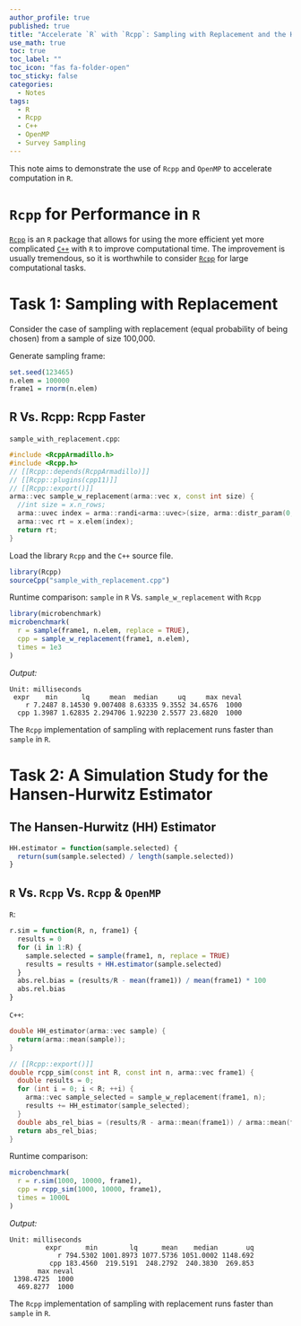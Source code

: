 ```yaml
---
author_profile: true
published: true
title: "Accelerate `R` with `Rcpp`: Sampling with Replacement and the Hansen-Hurwitz Estimator [Draft]"
use_math: true
toc: true
toc_label: ""
toc_icon: "fas fa-folder-open"
toc_sticky: false
categories:
  - Notes
tags:
  - R
  - Rcpp
  - C++
  - OpenMP
  - Survey Sampling
---
```


This note aims to demonstrate the use of `Rcpp` and `OpenMP` to accelerate computation in `R`.

# `Rcpp` for Performance in `R`
[`Rcpp`](https://www.rcpp.org/) is an `R` package that allows for using the more efficient yet more 
complicated [`C++`](https://en.wikipedia.org/wiki/C%2B%2B) with `R` to improve computational time.
The improvement is usually tremendous, so it is worthwhile to consider [`Rcpp`](https://www.rcpp.org/) for large computational tasks.

# Task 1: Sampling with Replacement
Consider the case of sampling with replacement (equal probability of being chosen) from a sample of size 100,000. 

Generate sampling frame:
```R
set.seed(123465)
n.elem = 100000
frame1 = rnorm(n.elem)
```
## R Vs. Rcpp: Rcpp Faster
`sample_with_replacement.cpp`: 
```c++
#include <RcppArmadillo.h>
#include <Rcpp.h>
// [[Rcpp::depends(RcppArmadillo)]]
// [[Rcpp::plugins(cpp11)]]
// [[Rcpp::export()]]
arma::vec sample_w_replacement(arma::vec x, const int size) {
  //int size = x.n_rows;
  arma::uvec index = arma::randi<arma::uvec>(size, arma::distr_param(0,size-1));
  arma::vec rt = x.elem(index);
  return rt;
}
```

Load the library `Rcpp` and the `C++` source file.
```R
library(Rcpp)
sourceCpp("sample_with_replacement.cpp")
```


Runtime comparison: `sample` in `R` Vs. `sample_w_replacement` with `Rcpp`
```R
library(microbenchmark)
microbenchmark(
  r = sample(frame1, n.elem, replace = TRUE),
  cpp = sample_w_replacement(frame1, n.elem),
  times = 1e3
)
```

*Output:*
```
Unit: milliseconds
 expr    min      lq     mean  median     uq     max neval
    r 7.2487 8.14530 9.007408 8.63335 9.3552 34.6576  1000
  cpp 1.3987 1.62835 2.294706 1.92230 2.5577 23.6820  1000
```

The `Rcpp` implementation of sampling with replacement runs faster than `sample` in `R`.

# Task 2: A Simulation Study for the Hansen-Hurwitz Estimator

## The Hansen-Hurwitz (HH) Estimator

```R
HH.estimator = function(sample.selected) {
  return(sum(sample.selected) / length(sample.selected))
}
```

## `R` Vs. `Rcpp` Vs. `Rcpp` & `OpenMP`
`R`:
```R
r.sim = function(R, n, frame1) {
  results = 0
  for (i in 1:R) {
    sample.selected = sample(frame1, n, replace = TRUE)
    results = results + HH.estimator(sample.selected)
  }
  abs.rel.bias = (results/R - mean(frame1)) / mean(frame1) * 100
  abs.rel.bias
}
```

`C++`:
```c++
double HH_estimator(arma::vec sample) {
  return(arma::mean(sample));
}

// [[Rcpp::export()]]
double rcpp_sim(const int R, const int n, arma::vec frame1) {
  double results = 0;
  for (int i = 0; i < R; ++i) {
    arma::vec sample_selected = sample_w_replacement(frame1, n);
    results += HH_estimator(sample_selected);
  }
  double abs_rel_bias = (results/R - arma::mean(frame1)) / arma::mean(frame1) * 100;
  return abs_rel_bias;
}
```
Runtime comparison:
```R
microbenchmark(
  r = r.sim(1000, 10000, frame1),
  cpp = rcpp_sim(1000, 10000, frame1),
  times = 1000L
)
```

*Output:*
```
Unit: milliseconds
         expr      min        lq      mean    median       uq
            r 794.5302 1001.8973 1077.5736 1051.0002 1148.692
          cpp 183.4560  219.5191  248.2792  240.3830  269.853
       max neval
 1398.4725  1000
  469.8277  1000
```
The `Rcpp` implementation of sampling with replacement runs faster than `sample` in `R`.